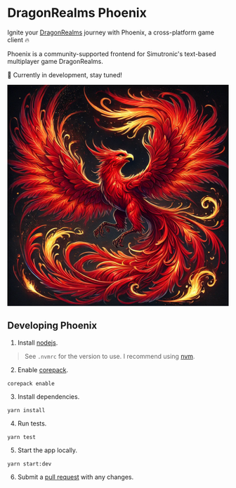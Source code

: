 # DragonRealms Phoenix

Ignite your [DragonRealms](http://play.net/dr) journey with Phoenix, a cross-platform game client 🔥

Phoenix is a community-supported frontend for Simutronic's text-based multiplayer game DragonRealms.

🚧 Currently in development, stay tuned!

![phoenix-logo](./resources/phoenix.png)

## Developing Phoenix

1. Install [nodejs](https://nodejs.org/en/download).

> See `.nvmrc` for the version to use.
> I recommend using [nvm](https://github.com/nvm-sh/nvm).

2. Enable [corepack](https://yarnpkg.com/corepack).

```shell
corepack enable
```

3. Install dependencies.

```shell
yarn install
```

4. Run tests.

```shell
yarn test
```

5. Start the app locally.

```shell
yarn start:dev
```

6. Submit a [pull request](https://github.com/dragonrealms-phoenix/phoenix/pulls) with any changes.
